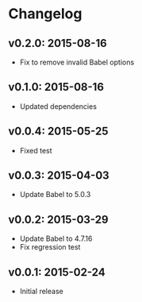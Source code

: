 # Changelog

## v0.2.0: 2015-08-16

- Fix to remove invalid Babel options

## v0.1.0: 2015-08-16

- Updated dependencies

## v0.0.4: 2015-05-25

- Fixed test

## v0.0.3: 2015-04-03

- Update Babel to 5.0.3

## v0.0.2: 2015-03-29

- Update Babel to 4.7.16
- Fix regression test

## v0.0.1: 2015-02-24

- Initial release
